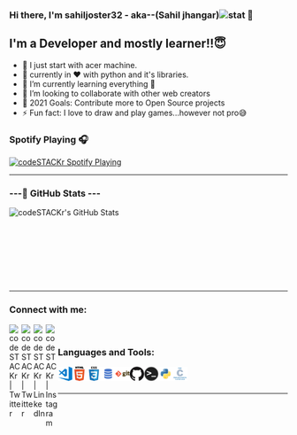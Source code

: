 ### Hi there, I'm sahiljoster32 - aka--(Sahil jhangar)![stat](https://komarev.com/ghpvc/?username=sahiljoster32&style=flat-square) 👋

## I'm a Developer and mostly learner!!😇

- 🔭 I just start with acer machine.
- 🐍 currently in ♥ with python and it's libraries.
- 🌱 I’m currently learning everything 🤣
- 👯 I’m looking to collaborate with other web creators
- 🥅 2021 Goals: Contribute more to Open Source projects
- ⚡ Fun fact: I love to draw and play games...however not pro😅

### Spotify Playing 🎧

[<img src="https://now-playing-codestackr.vercel.app/api/spotify-playing" alt="codeSTACKr Spotify Playing" width="350" />](https://open.spotify.com/artist/4Ga1P7PMIsmqEZqhYZQgDo?si=E0PyiY8zQB6ElhSqQNTwag)

---

### ---🥵 GitHub Stats ---

  <img align="left" alt="codeSTACKr's GitHub Stats" src="https://github-readme-stats.codestackr.vercel.app/api?username=sahiljoster32&show_icons=true&hide_border=true" />

<br />
<br />
<br />
<br />
<br />
<br />
<br/>

<br />

---

### Connect with me:

[<img align="left" alt="codeSTACKr | Twitter" width="22px" src="https://cdn.jsdelivr.net/npm/simple-icons@v3/icons/gmail.svg" />][gmail]
[<img align="left" alt="codeSTACKr | Twitter" width="22px" src="https://cdn.jsdelivr.net/npm/simple-icons@v3/icons/facebook.svg" />][facebook]
[<img align="left" alt="codeSTACKr | LinkedIn" width="22px" src="https://cdn.jsdelivr.net/npm/simple-icons@v3/icons/linkedin.svg" />][linkedin]
[<img align="left" alt="codeSTACKr | Instagram" width="22px" src="https://cdn.jsdelivr.net/npm/simple-icons@v3/icons/instagram.svg" />][instagram]

<br/>

### Languages and Tools:

<img align="left" alt="Visual Studio Code" width="26px" src="https://raw.githubusercontent.com/github/explore/80688e429a7d4ef2fca1e82350fe8e3517d3494d/topics/visual-studio-code/visual-studio-code.png" />
<img align="left" alt="HTML5" width="26px" src="https://raw.githubusercontent.com/github/explore/80688e429a7d4ef2fca1e82350fe8e3517d3494d/topics/html/html.png" />
<img align="left" alt="CSS3" width="26px" src="https://raw.githubusercontent.com/github/explore/80688e429a7d4ef2fca1e82350fe8e3517d3494d/topics/css/css.png" />
<img align="left" alt="SQL" width="26px" src="https://raw.githubusercontent.com/github/explore/80688e429a7d4ef2fca1e82350fe8e3517d3494d/topics/sql/sql.png" />
<img align="left" alt="Git" width="26px" src="https://raw.githubusercontent.com/github/explore/80688e429a7d4ef2fca1e82350fe8e3517d3494d/topics/git/git.png" />
<img align="left" alt="GitHub" width="26px" src="https://raw.githubusercontent.com/github/explore/78df643247d429f6cc873026c0622819ad797942/topics/github/github.png" />
<img align="left" alt="Terminal" width="26px" src="https://raw.githubusercontent.com/github/explore/80688e429a7d4ef2fca1e82350fe8e3517d3494d/topics/terminal/terminal.png" />
<img align="left" alt="python" width="26px" src="https://raw.githubusercontent.com/github/explore/80688e429a7d4ef2fca1e82350fe8e3517d3494d/topics/python/python.png" />
<img align="left" alt="python" width="26px" src="https://raw.githubusercontent.com/github/explore/80688e429a7d4ef2fca1e82350fe8e3517d3494d/topics/c/c.png" />

<br />
<br />

---



[gmail]: mailto:souravjangar91@gmail.com
[facebook]: https://www.facebook.com/sahil.janger.7
[instagram]: https://www.instagram.com/sahil_jhangar/?hl=en
[linkedin]: https://www.linkedin.com/in/sahil-jhangar-b78809206/
